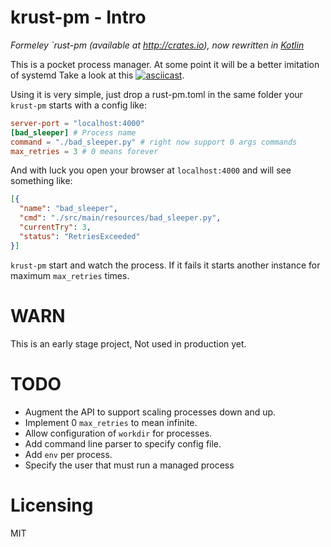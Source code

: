 krust-pm - Intro
=======

*Formeley `rust-pm (available at http://crates.io), now rewritten in [Kotlin](kotlinlang.org)*

This is a pocket process manager. At some point it will be a better imitation of systemd
Take a look at this [![asciicast](https://asciinema.org/a/20286.png)](https://asciinema.org/a/20286).

Using it is very simple, just drop a rust-pm.toml in the same folder your
`krust-pm` starts with a config like:

```toml
server-port = "localhost:4000"
[bad_sleeper] # Process name
command = "./bad_sleeper.py" # right now support 0 args commands
max_retries = 3 # 0 means forever
```

And with luck you open your browser at `localhost:4000` and will see something like:

```json
[{
  "name": "bad_sleeper",
  "cmd": "./src/main/resources/bad_sleeper.py",
  "currentTry": 3,
  "status": "RetriesExceeded"
}]
```

`krust-pm` start and watch the process. If it fails it starts another instance for maximum `max_retries` times.


WARN
====

This is an early stage project, Not used in production yet.


TODO
====

   - Augment the API to support scaling processes down and up.
   - Implement 0 `max_retries` to mean infinite.
   - Allow configuration of `workdir` for processes.
   - Add command line parser to specify config file.
   - Add `env` per process.
   - Specify the user that must run a managed process

Licensing
===
MIT
